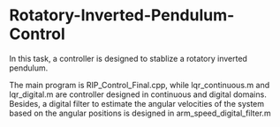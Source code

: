 # Rotatory-Inverted-Pendulum-Control

In this task, a controller is designed to stablize a rotatory inverted pendulum.

The main program is RIP_Control_Final.cpp, while lqr_continuous.m and lqr_digital.m are controller designed in continuous and digital domains.
Besides, a digital filter to estimate the angular velocities of the system based on the angular positions is designed in arm_speed_digital_filter.m
